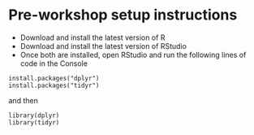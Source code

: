 # Pre-workshop setup instructions

- Download and install the latest version of R
- Download and install the latest version of RStudio
- Once both are installed, open RStudio and run the following lines of code in the Console

```{r}
install.packages("dplyr")
install.packages("tidyr")
```

and then

```{r}
library(dplyr)
library(tidyr)
```